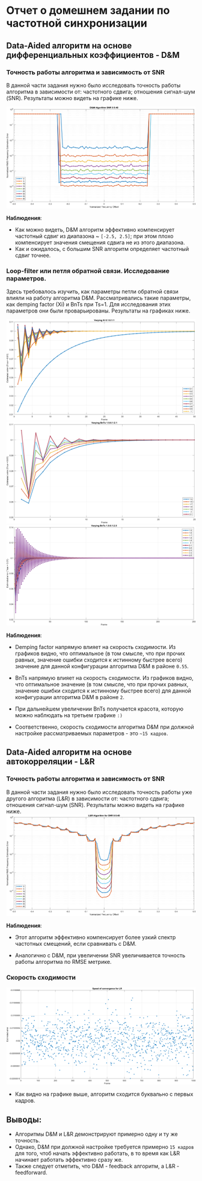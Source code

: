# Отчет о домешнем задании по частотной синхронизации
## Data-Aided алгоритм на основе дифференциальных коэффициентов - D&M

### Точность работы алгоритма и зависимость от SNR
В данной части задания нужно было исследовать точность работы алгоритма в зависимости от: частотного сдвига; отношения сигнал-шум (SNR). Результаты можно видеть на графике ниже.

![Alt-text](<plots/DM_SNR.png>)

**Наблюдения**: 
* Как можно видеть, D&M алгоритм эффективно компенсирует частотный сдвиг из диапазона ~ `[-2.5, 2.5]`; при этом плохо компенсирует значения смещения сдвига не из этого диапазона.
* Как и ожидалось, с большим SNR алгоритм определяет частотный сдвиг точнее.

### Loop-filter или петля обратной связи. Исследование параметров.
Здесь требовалось изучить, как параметры петли обратной связи влияли на работу алгоритма D&M. Рассматривались такие параметры, как demping factor (Xi) и BnTs при Ts=1. Для исследования этих параметров они были проварьированы. Результаты на графиках ниже.

![Alt-text](<plots/Xi_vary.png>)
![Alt-text](<plots/bnts_vary.png>)
![Alt-text](<plots/beauty.png>)

**Наблюдения**:
* Demping factor напрямую влияет на скорость сходимости. Из графиков видно, что оптимальное (в том смысле, что при прочих равных, значение ошибки сходится к истинному быстрее всего) значение для данной конфигурации алгоритма D&M в районе `0.55`.

* BnTs напрямую влияет на скорость сходимости. Из графиков видно, что оптимальное значение (в том смысле, что при прочих равных, значение ошибки сходится к истинному быстрее всего) для данной конфигурации алгоритма D&M в районе `2`.

* При дальнейшем увеличении BnTs получается красота, которую можно наблюдать на третьем графике `:)`

* Соответственно, скорость сходимости алгоритма D&M при должной настройке рассматриваемых параметров - это `~15 кадров`.

## Data-Aided алгоритм на основе автокорреляции - L&R

### Точность работы алгоритма и зависимость от SNR
В данной части задания нужно было исследовать точность работы уже другого алгоритма (L&R) в зависимости от: частотного сдвига; отношения сигнал-шум (SNR). Результаты можно видеть на графике ниже.
![Alt-text](<plots/LR_SNR.png>)

**Наблюдения**:
* Этот алгоритм эффективно компенсирует более узкий спектр частотных смещений, если сравнивать с D&M.

* Аналогично с D&M, при увеличении SNR увеличивается точность работы алгоритма по RMSE метрике.


### Скорость сходимости
![Alt-text](<plots/LR_convergence.png>)

* Как видно на графике выше, алгоритм сходится буквально с первых кадров.

## Выводы:
* Алгоритмы D&M и L&R демонстрируют примерно одну и ту же точность.
* Однако, D&M при должной настройке требуется примерно `15 кадров` для того, чтоб начать эффективно работать, в то время как L&R начинает работать эффективно сразу же. 
* Также следует отметить, что D&M - feedback алгоритм, а L&R - feedforward.
